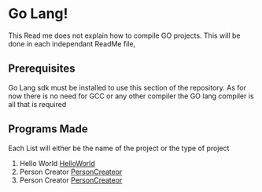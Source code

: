 # Go Lang!
This Read me does not explain how to compile GO projects.
This will be done in each independant ReadMe file,

## Prerequisites
Go Lang sdk must be installed to use this section of the repository.
As for now there is no need for GCC or any other compiler
the GO lang compiler is all that is required

## Programs Made
Each List will either be the name of the project or the type of project
1. Hello World [HelloWorld](/GO%20Lang/HelloWorld)
2. Person Creator [PersonCreateor](/GO%20Lang/PersonCreator)
3. Person Creator [PersonCreateor](/GO%20Lang/Calculator)